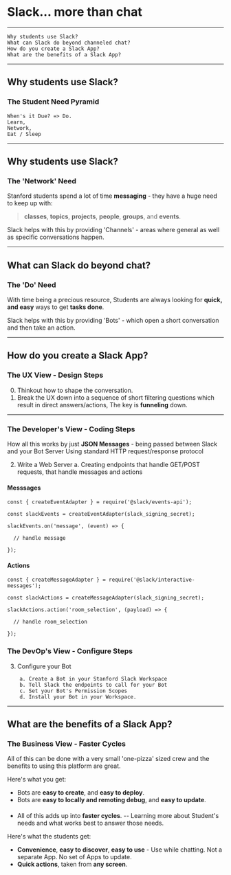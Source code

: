 
# Slack... more than chat
---

```
Why students use Slack?
What can Slack do beyond channeled chat?
How do you create a Slack App?
What are the benefits of a Slack App?
```

---

## Why students use Slack?

### The Student Need Pyramid 

```
When's it Due? => Do.
Learn, 
Network, 
Eat / Sleep
```

---

## Why students use Slack?

### The 'Network' Need

Stanford students spend a lot of time **messaging** - they have a huge need to keep up with: 
> **classes**, **topics**, **projects**, 
> **people**, **groups**, 
> and **events**.

Slack helps with this by providing 'Channels' - areas where general as well as specific conversations happen.

---

## What can Slack do beyond chat?

### The 'Do' Need

With time being a precious resource, Students are always looking for **quick, and easy** ways to get **tasks done**.

Slack helps with this by providing 'Bots' - which open a short conversation and then take an action.  

---

## How do you create a Slack App?

### The UX View - Design Steps

0. Thinkout how to shape the conversation. 
1. Break the UX down into a sequence of short filtering questions which result in direct answers/actions, The key is **funneling** down.

---  

### The Developer's View - Coding Steps

How all this works by just **JSON Messages** - being passed between Slack and your Bot Server
Using standard HTTP request/response protocol

2. Write a Web Server
    a. Creating endpoints that handle GET/POST requests, that handle messages and actions

#### Messsages

```
const { createEventAdapter } = require('@slack/events-api');

const slackEvents = createEventAdapter(slack_signing_secret);

slackEvents.on('message', (event) => {

  // handle message

});
```

#### Actions

```
const { createMessageAdapter } = require('@slack/interactive-messages');

const slackActions = createMessageAdapter(slack_signing_secret);

slackActions.action('room_selection', (payload) => {  

  // handle room_selection

});
```

### The DevOp's View - Configure Steps

3. Configure your Bot 
```
    a. Create a Bot in your Stanford Slack Workspace
    b. Tell Slack the endpoints to call for your Bot
    c. Set your Bot's Permission Scopes
    d. Install your Bot in your Workspace.
```

---

## What are the benefits of a Slack App?

### The Business View - Faster Cycles

All of this can be done with a very small 'one-pizza' sized crew and the benefits to using this platform are great.

Here's what you get:
- Bots are **easy to create**, and **easy to deploy**.
- Bots are **easy to locally and remoting debug**, and **easy to update**.
####
- All of this adds up into **faster cycles**. 
  -- Learning more about Student's needs and what works best to answer those needs.

Here's what the students get:
- **Convenience**, **easy to discover**, **easy to use** - Use while chatting. Not a separate App. No set of Apps to update.
- **Quick actions**, taken from **any screen**.
